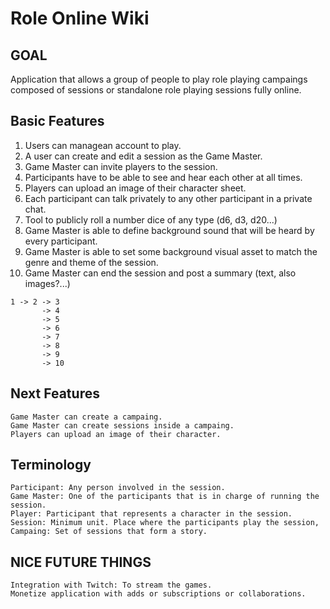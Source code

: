 # Role Online Wiki

## GOAL
Application that allows a group of people to play role playing campaings composed of sessions or standalone role playing sessions fully online.

## Basic Features

1. Users can managean account to play.
2. A user can create and edit a session as the Game Master.
3. Game Master can invite players to the session.
4. Participants have to be able to see and hear each other at all times.
5. Players can upload an image of their character sheet.
6. Each participant can talk privately to any other participant in a private chat.
7. Tool to publicly roll a number dice of any type (d6, d3, d20...)
8. Game Master is able to define background sound that will be heard by every participant.
9. Game Master is able to set some background visual asset to match the genre and theme of the session.
10. Game Master can end the session and post a summary (text, also images?...)
```
1 -> 2 -> 3
       -> 4
       -> 5
       -> 6
       -> 7
       -> 8
       -> 9
       -> 10
```

## Next Features

    Game Master can create a campaing.
    Game Master can create sessions inside a campaing.
    Players can upload an image of their character.

## Terminology

    Participant: Any person involved in the session.
    Game Master: One of the participants that is in charge of running the session.
    Player: Participant that represents a character in the session.
    Session: Minimum unit. Place where the participants play the session,
    Campaing: Set of sessions that form a story.

## NICE FUTURE THINGS

    Integration with Twitch: To stream the games.
    Monetize application with adds or subscriptions or collaborations.
